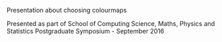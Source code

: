 Presentation about choosing colourmaps

Presented as part of School of Computing Science, Maths, Physics and Statistics
Postgraduate Symposium - September 2016
